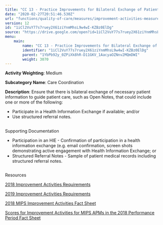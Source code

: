 ```yaml
---
title: "CC 13 - Practice Improvements for Bilateral Exchange of Patient Information"
date: "2020-02-27T20:51:46.530Z"
url: "functions/quality-of-care/measures/improvement-activities-measures/2018-improvement-activities/cc-13-practice-improvements-for-bilateral-exchange-of-patient-information.html"
version: 12
id: "1iCl2VuY77s7ruey2X61ziYnmMhsL9w4wI-KZBz0ElDg"
source: "https://drive.google.com/open?id=1iCl2VuY77s7ruey2X61ziYnmMhsL9w4wI-KZBz0ElDg"
menu:
    main:
        name: "CC 13 - Practice Improvements for Bilateral Exchange of Patient Information"
        identifier: "1iCl2VuY77s7ruey2X61ziYnmMhsL9w4wI-KZBz0ElDg"
        parent: "1YbPb92y_0ZPiXk8hR-D11GKV_1AacyaOZNnv2MQmDWI"
        weight: 3070
---
```









**Activity Weighting**: Medium

**Subcategory Name**: Care Coordination

**Description**: Ensure that there is bilateral exchange of necessary patient information to guide patient care, such as Open Notes, that could include one or more of the following:

* Participate in a Health Information Exchange if available; and/or 
* Use structured referral notes.







## 

Supporting Documentation

* Participation in an HIE - Confirmation of participation in a health information exchange (e.g. email confirmation, screen shots demonstrating active engagement with Health Information Exchange; or
* Structured Referral Notes - Sample of patient medical records including structured referral notes.







## 

Resources

[2018 Improvement Activities Requirements](https://qpp.cms.gov/mips/improvement-activities?py=2018)

[2019 Improvement Activities Requirements](https://qpp.cms.gov/mips/improvement-activities?py=2019)

[2018 MIPS Improvement Activities Fact Sheet](https://qpp.cms.gov/resource/2018%20MIPS%20Improvement%20Activities%20Fact%20Sheet)

[Scores for Improvement Activities for MIPS APMs in the 2018 Performance Period Fact Sheet](https://qpp.cms.gov/resource/2018%20MIPS%20APMs%20improvement%20Activities%20scores%20fact%20sheet)

